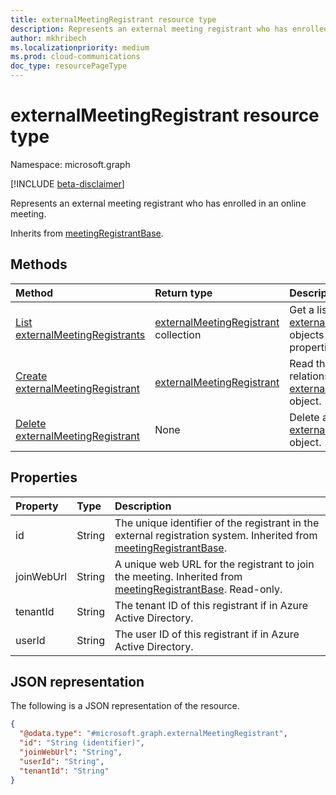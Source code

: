 ```yaml
---
title: externalMeetingRegistrant resource type
description: Represents an external meeting registrant who has enrolled in an online meeting.
author: mkhribech
ms.localizationpriority: medium
ms.prod: cloud-communications
doc_type: resourcePageType
---
```


# externalMeetingRegistrant resource type

Namespace: microsoft.graph

[!INCLUDE [beta-disclaimer](../../includes/beta-disclaimer.md)]

Represents an external meeting registrant who has enrolled in an online meeting.

Inherits from [meetingRegistrantBase](../resources/meetingregistrantbase.md).

## Methods

| Method                                                                         | Return type                                                                       | Description                                                                                                                |
| :----------------------------------------------------------------------------- | :-------------------------------------------------------------------------------- | :------------------------------------------------------------------------------------------------------------------------- |
| [List externalMeetingRegistrants](../api/externalmeetingregistrant-list.md)    | [externalMeetingRegistrant](../resources/externalmeetingregistrant.md) collection | Get a list of the [externalMeetingRegistrant](../resources/externalmeetingregistrant.md) objects and their properties.     |
| [Create externalMeetingRegistrant](../api/externalmeetingregistrant-post.md)   | [externalMeetingRegistrant](../resources/externalmeetingregistrant.md)            | Read the properties and relationships of an [externalMeetingRegistrant](../resources/externalmeetingregistrant.md) object. |
| [Delete externalMeetingRegistrant](../api/externalmeetingregistrant-delete.md) | None                                                                              | Delete an [externalMeetingRegistrant](../resources/externalmeetingregistrant.md) object.                                   |

## Properties

| Property   | Type   | Description                                                                                                                                                 |
| :--------- | :----- | :---------------------------------------------------------------------------------------------------------------------------------------------------------- |
| id         | String | The unique identifier of the registrant in the external registration system. Inherited from [meetingRegistrantBase](../resources/meetingregistrantbase.md). |
| joinWebUrl | String | A unique web URL for the registrant to join the meeting. Inherited from [meetingRegistrantBase](../resources/meetingregistrantbase.md). Read-only.          |
| tenantId   | String | The tenant ID of this registrant if in Azure Active Directory.                                                                                              |
| userId     | String | The user ID of this registrant if in Azure Active Directory.                                                                                                |

## JSON representation

The following is a JSON representation of the resource.

<!-- {
  "blockType": "resource",
  "keyProperty": "id",
  "@odata.type": "microsoft.graph.externalMeetingRegistrant",
  "baseType": "microsoft.graph.meetingRegistrantBase",
  "openType": false
}
-->

```json
{
  "@odata.type": "#microsoft.graph.externalMeetingRegistrant",
  "id": "String (identifier)",
  "joinWebUrl": "String",
  "userId": "String",
  "tenantId": "String"
}
```
